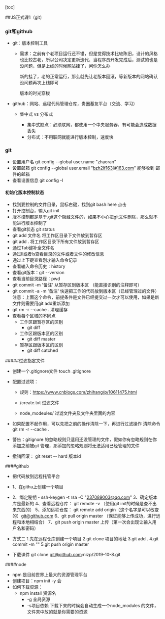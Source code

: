 [toc]

##JS正式课1（git）
### git和github
+ git：版本控制工具
	+ 需求：之前有个老项目运行还不错，但是觉得技术比较陈旧，设计的风格也比较古老，所以公司决定更新迭代，当程序员开发完成后，测试的也是没问题，但是上线的时候网站挂了，问你怎么办

      新的挂了，老的正常运行，那么就先让老版本回滚，等新版本的网站确认没问题再次上线即可

      版本的时光穿梭
+ github：网站、远程代码管理仓库，贵圈基友平台（交流、学习）
	+ 集中式  vs  分布式
     
	     - 集中式缺点：必须联网，都使用一个中央服务器，有可能会造成数据丢失
	     - 分布式：不用联网就能进行版本控制，速度快

### git
+ 设置用户名  git  config  --global user.name "zhaoran"
+ 设置邮箱   git config --global user.email "bzh2lf163@163.com"  能够收到   邮件的邮箱
+  查看设置信息 git config -l
#### 初始化版本控制状态
+ 找到要控制的文件目录，鼠标右键，找到git bash here  点击
+ 打开控制台，输入git  init
+ 版本控制都是基于.git这个隐藏文件的，如果不小心把git文件删除，那么就不能进行版本控制了
+ 查看git状态  git  status
+ git add 文件名  将工作区目录下文件放到暂存区
+ git add .   将工作区目录下所有文件放到暂存区
+ 通过Tab键补全文件名
+ 通过ll或者ls查看目录的文件或者文件的修改信息
+ 通过上下键查看刚才输入命令记录
+ 查看输入命令历史：history
+ 查看git版本：git --version
+ 查看当前目录路径：pwd
+ git  commit -m '备注'   从暂存区到版本区 （能直接识别的注释即可）
+ git commit -a -m '备注'  快速把工作的代码放到版本区（已经管理过的文件）
    注意：上面这个命令，前提条件是文件已经提交过一次才可以使用，如果是新文件则需要用git  add重新添加
+ git rm -r --cache  .   清理缓存
+ 查看每个区域的不同点
   - 工作区跟暂存区的区别
      - git diff
   - 工作区跟版本区的区别
      - git diff master
   - 暂存区跟版本区的区别
      - git diff catched

#####过滤指定文件
+ 创建一个.gitignore文件   touch  .gitignore
+ 配置过滤项：
	+ 规则：https://www.cnblogs.com/zhihang/p/10611475.html 

	+ /create.txt   过滤文件
	+ node_modeules/  过滤文件夹及文件夹里面的内容
	
+ 如果配置不起作用，可以先把之前的操作清除一下，再进行过滤操作
  清除命令    git rm -r --cache  . 
+ 警告：gitignore 的忽略规则只适用还没管理的文件，假如你有忽略规则在你添加之前被git 管理，那添加的忽略规则将无法适用已经管理的文件
+ 撤销回滚：
    git reset -- hard 版本id


####github
- 把代码放到远程托管平台

- 1、在githu上创建一个项目
- 2、绑定秘钥
      - ssh-keygen -t rsa -C "237089003@qq.com"
3、确定版本库是最新的
4、查看远程仓库：
         git remote -v  （使用git init的时候是查不出来东西的）
5、添加远程仓库：
         git remote add origin（这个名字是可以改变的）git@github.com
6、git pull  origin master （保证能够上传成功，进行远程和本地相结合）
7、git push origin master 上传（第一次会出现让输入用户名和密码）


- 方式二
1.先在远程仓库创建一个项目
2.git clone 项目的地址
3.git add . 
4.git commit -m ""
5.git push origin master

- 下载课件
git clone git@github.com:nizp/2019-10-8.git



####node
- npm 是目前世界上最大的资源管理平台
- 创建项目：npm init -y 会
- 如何下载资源：
   - npm install 资源名
       - -g 全局资源
       - -s项目依赖
    下载下来的时候会自动生成一个node_modules 的文件，文件夹中放的就是你需要的资源